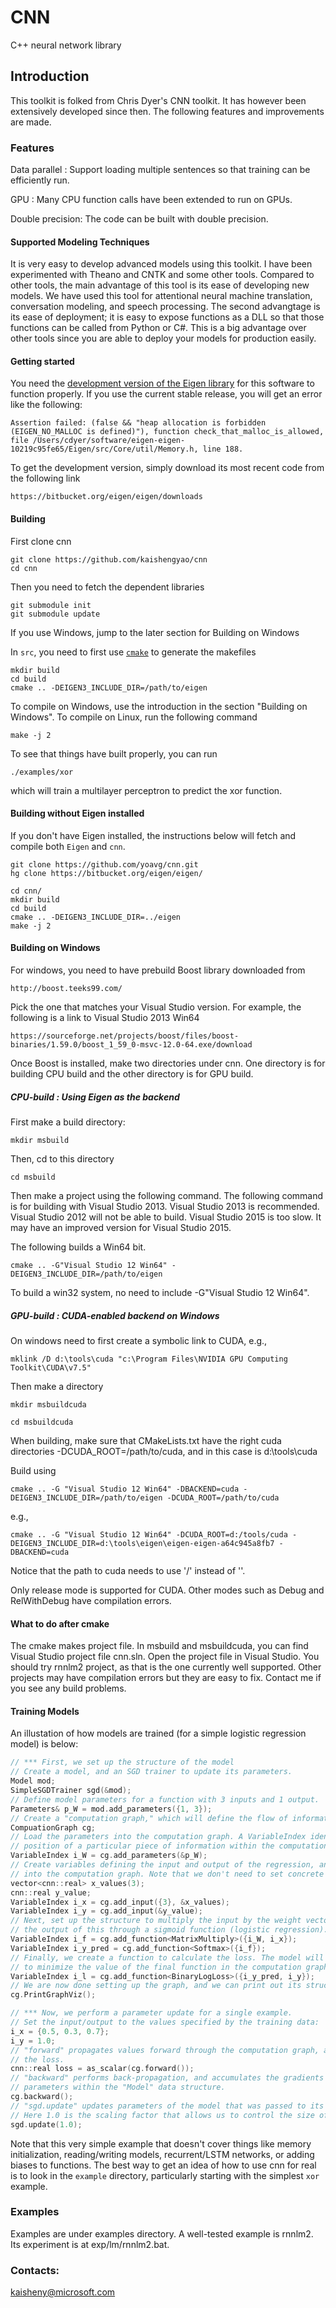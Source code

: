# CNN
C++ neural network library

## Introduction

This toolkit is folked from Chris Dyer's CNN toolkit. It has however been extensively developed since then. The following features and improvements are made. 

### Features

Data parallel : Support loading multiple sentences so that training can be efficiently run. 

GPU : Many CPU function calls have been extended to run on GPUs.

Double precision: The code can be built with double precision. 

#### Supported Modeling Techniques

It is very easy to develop advanced models using this toolkit. I have been experimented with Theano and CNTK and some other tools. Compared to other tools, the main advantage of this tool is its ease of developing new models. We have used this tool for attentional neural machine translation, conversation modeling, and speech processing. The second advangtage is its ease of deployment; it is easy to expose functions as a DLL so that those functions can be called from Python or C#. This is a big advantage over other tools since you are able to deploy your models for production easily. 


#### Getting started

You need the [development version of the Eigen library](https://bitbucket.org/eigen/eigen) for this software to function properly. If you use the current stable release, you will get an error like the following:

    Assertion failed: (false && "heap allocation is forbidden (EIGEN_NO_MALLOC is defined)"), function check_that_malloc_is_allowed, file /Users/cdyer/software/eigen-eigen-10219c95fe65/Eigen/src/Core/util/Memory.h, line 188.

To get the development version, simply download its most recent code from the following link

	https://bitbucket.org/eigen/eigen/downloads

#### Building

First clone cnn 
   
    git clone https://github.com/kaishengyao/cnn
    cd cnn


Then you need to fetch the dependent libraries
    
    git submodule init
    git submodule update

If you use Windows, jump to the later section for Building on Windows

In `src`, you need to first use [`cmake`](http://www.cmake.org/) to generate the makefiles

    mkdir build
    cd build
    cmake .. -DEIGEN3_INCLUDE_DIR=/path/to/eigen

To compile on Windows, use the introduction in the section "Building on Windows". To compile on Linux, run the following command

    make -j 2

To see that things have built properly, you can run

    ./examples/xor

which will train a multilayer perceptron to predict the xor function.

#### Building without Eigen installed

If you don't have Eigen installed, the instructions below will fetch and compile
both `Eigen` and `cnn`.
        
    git clone https://github.com/yoavg/cnn.git
    hg clone https://bitbucket.org/eigen/eigen/

    cd cnn/
    mkdir build
    cd build
    cmake .. -DEIGEN3_INCLUDE_DIR=../eigen
    make -j 2

#### Building on Windows

For windows, you need to have prebuild Boost library downloaded from 

	http://boost.teeks99.com/

Pick the one that matches your Visual Studio version. For example, the following is a link to Visual Studio 2013 Win64

	https://sourceforge.net/projects/boost/files/boost-binaries/1.59.0/boost_1_59_0-msvc-12.0-64.exe/download

Once Boost is installed, make two directories under cnn. One directory is for building CPU build and the other directory is for GPU build.
 
##### CPU-build : Using Eigen as the backend
   
First make a build directory:

	mkdir msbuild 

Then, cd to this directory

	cd msbuild

Then make a project using the following command. The following command is for building with Visual Studio 2013. Visual Studio 2013 is recommended. Visual Studio 2012 will not be able to build. Visual Studio 2015 is too slow. It may have an improved version for Visual Studio 2015. 

The following builds a Win64 bit. 

    cmake .. -G"Visual Studio 12 Win64" -DEIGEN3_INCLUDE_DIR=/path/to/eigen

To build a win32 system, no need to include -G"Visual Studio 12 Win64". 

##### GPU-build : CUDA-enabled backend on Windows

On windows need to first create a symbolic link to CUDA, e.g., 

    mklink /D d:\tools\cuda "c:\Program Files\NVIDIA GPU Computing Toolkit\CUDA\v7.5"
    
Then make a directory

	mkdir msbuildcuda

	cd msbuildcuda

When building, make sure that CMakeLists.txt have the right cuda directories -DCUDA_ROOT=/path/to/cuda, and in this case is d:\tools\cuda

Build using

    cmake .. -G "Visual Studio 12 Win64" -DBACKEND=cuda -DEIGEN3_INCLUDE_DIR=/path/to/eigen -DCUDA_ROOT=/path/to/cuda

e.g., 

    cmake .. -G "Visual Studio 12 Win64" -DCUDA_ROOT=d:/tools/cuda -DEIGEN3_INCLUDE_DIR=d:\tools\eigen\eigen-eigen-a64c945a8fb7 -DBACKEND=cuda

Notice that the path to cuda needs to use '/' instead of '\'. 

Only release mode is supported for CUDA. Other modes such as Debug and RelWithDebug have compilation errors. 

#### What to do after cmake

The cmake makes project file. In msbuild and msbuildcuda, you can find Visual Studio project file cnn.sln. Open the project file in Visual Studio. You should try rnnlm2 project, as that is the one currently well supported. Other projects may have compilation errors but they are easy to fix. Contact me if you see any build problems.  

#### Training Models

An illustation of how models are trained (for a simple logistic regression model) is below:

```c++
// *** First, we set up the structure of the model
// Create a model, and an SGD trainer to update its parameters.
Model mod;
SimpleSGDTrainer sgd(&mod);
// Define model parameters for a function with 3 inputs and 1 output.
Parameters& p_W = mod.add_parameters({1, 3});
// Create a "computation graph," which will define the flow of information.
CompuationGraph cg;
// Load the parameters into the computation graph. A VariableIndex identifies the
// position of a particular piece of information within the computation graph.
VariableIndex i_W = cg.add_parameters(&p_W);
// Create variables defining the input and output of the regression, and load them
// into the computation graph. Note that we don't need to set concrete values yet.
vector<cnn::real> x_values(3);
cnn::real y_value;
VariableIndex i_x = cg.add_input({3}, &x_values);
VariableIndex i_y = cg.add_input(&y_value);
// Next, set up the structure to multiply the input by the weight vector,  then run
// the output of this through a sigmoid function (logistic regression).
VariableIndex i_f = cg.add_function<MatrixMultiply>({i_W, i_x});
VariableIndex i_y_pred = cg.add_function<Softmax>({i_f});
// Finally, we create a function to calculate the loss. The model will be optimized
// to minimize the value of the final function in the computation graph.
VariableIndex i_l = cg.add_function<BinaryLogLoss>({i_y_pred, i_y});
// We are now done setting up the graph, and we can print out its structure:
cg.PrintGraphViz();

// *** Now, we perform a parameter update for a single example.
// Set the input/output to the values specified by the training data:
i_x = {0.5, 0.3, 0.7};
i_y = 1.0;
// "forward" propagates values forward through the computation graph, and returns
// the loss.
cnn::real loss = as_scalar(cg.forward());
// "backward" performs back-propagation, and accumulates the gradients of the
// parameters within the "Model" data structure.
cg.backward();
// "sgd.update" updates parameters of the model that was passed to its constructor.
// Here 1.0 is the scaling factor that allows us to control the size of the update.
sgd.update(1.0);
```

Note that this very simple example that doesn't cover things like memory initialization, reading/writing models, recurrent/LSTM networks, or adding biases to functions. The best way to get an idea of how to use cnn for real is to look in the `example` directory, particularly starting with the simplest `xor` example.

### Examples

Examples are under examples directory. A well-tested example is rnnlm2. Its experiment is at exp/lm/rnnlm2.bat.

### Contacts:

kaisheny@microsoft.com


